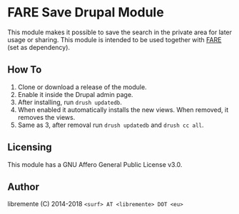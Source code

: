 # FARE Save Drupal Module
This module makes it possible to save the search in the private area for later
usage or sharing.
This module is intended to be used together with
[FARE](https://github.com/Open-Education-Polito/oep-fare) (set as dependency).


## How To
1. Clone or download a release of the module.
2. Enable it inside the Drupal admin page.
3. After installing, run `drush updatedb`. 
4. When enabled it automatically installs the new views. When removed, it
   removes the views. 
5. Same as 3, after removal run `drush updatedb` and `drush cc all`. 

## Licensing
This module has a GNU Affero General Public License v3.0.

## Author
libremente (C) 2014-2018
`<surf> AT <libremente> DOT <eu>`
